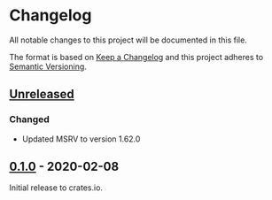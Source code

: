 # Changelog

All notable changes to this project will be documented in this file.

The format is based on [Keep a Changelog](http://keepachangelog.com/en/1.0.0/)
and this project adheres to [Semantic Versioning](http://semver.org/spec/v2.0.0.html).

## [Unreleased]

### Changed
- Updated MSRV to version 1.62.0

## [0.1.0] - 2020-02-08

Initial release to crates.io.

[Unreleased]: https://github.com/eldruin/bmi160-rs/compare/v0.1.0...HEAD
[0.1.0]: https://github.com/eldruin/bmi160-rs/releases/tag/v0.1.0